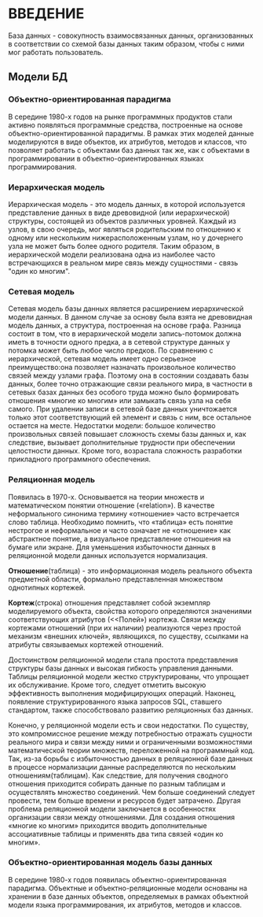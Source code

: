 # ВВЕДЕНИЕ

База данных - совокупность взаимосвязанных данных, организованных в соответствии
со схемой базы данных таким образом, чтобы с ними мог работать пользователь.

## Модели БД

### Объектно-ориентированная парадигма

В середине 1980-х годов на рынке программных продуктов стали активно появляться
программные средства, построенные на основе объектно-ориентированной парадигмы.
В рамках этих моделей данные моделируются в виде объектов, их атрибутов, методов
и классов, что позволяет работать с объектами баз данных так же, как с объектами
в программировании в объектно-ориентированных языках программирования.

### Иерархическая модель

Иерархическая модель - это модель данных, в которой используется представление
данных в виде древовидной (или иерархической) структуры, состоящей из объектов
различных уровней. Каждый из узлов, в свою очередь, мог являться родительским по
отношению к одному или нескольким нижерасположенным узлам, но у дочернего узла
не может быть более одного родителя. Таким образом, в иерархической модели
реализована одна из наиболее часто встречающихся в реальном мире связь между
сущностями - связь "один ко многим".

### Сетевая модель

Сетевая модель базы данных является расширением иерархической модели данных. В
данном случае за основу была взята не древовидная модель данных, а структура,
построенная на основе графа. Разница состоит в том, что в иерархической модели
запись-потомок должна иметь в точности одного предка, а в сетевой структуре
данных у потомка может быть любое число предков. По сравнению с иерархической,
сетевая модель имеет одно серьезное преимущество:она позволяет назначать
произвольное количество связей между узлами графа. Поэтому она в состоянии
создавать базы данных, более точно отражающие связи реального мира, в частности
в сетевых базах данных без особого труда можно было формировать отношения
«многие ко многим» или замыкать связь узла на себя самого. При удалении записи в
сетевой базе данных уничтожается только этот соответствующий ей элемент и связь
с ним, все остальное остается на месте. Недостатки модели: большое количество
произвольных связей повышает сложность схемы базы данных и, как следствие,
вызывает дополнительные трудности при обеспечении целостности данных. Кроме
того, возрастала сложность разработки прикладного программного обеспечения.

### Реляционная модель

Появилась в 1970-х. Основывается на теории множеств и математическом понятии
отношение («relation»). В качестве неформального синонима термину «отношение»
часто встречается слово таблица. Необходимо помнить, что «таблица» есть понятие
нестрогое и неформальное и часто означает не «отношение» как абстрактное
понятие, а визуальное представление отношения на бумаге или экране. Для
уменьшения избыточности данных в реляционной модели данных используется
нормализация.

**Отношение**(таблица) - это информационная модель реального объекта предметной
области,
формально представленная множеством однотипных кортежей.

**Кортеж**(строка) отношения представляет собой экземпляр моделируемого объекта,
свойства которого
определяются значениями соответствующих атрибутов (<<Полей») кортежа. Связи
между кортежами отношений (при их наличии) реализуются через простой механизм
«внешних ключей», являющихся, по существу, ссылками на атрибуты связываемых
кортежей отношений.

Достоинством реляционной модели стала простота представления структуры базы
данных и высокая гибкость управления данными. Таблицы реляционной модели жестко
структурированы, что упрощает их обслуживание. Кроме того, следует отметить
высокую эффективность выполнения модифицирующих операций. Наконец, появление
структурированного языка запросов SQL, ставшего стандартом, также способствовало
развитию реляционных баз данных.

Конечно, у реляционной модели есть и свои недостатки. По существу, это
компромиссное решение между потребностью отражать сущности реального мира и
связи между ними и ограниченными возможностями математической теории множеств,
переложенной на программный код. Так, из-за борьбы с избыточностью данных в
реляционной базе данных в процессе нормализации данные распределяются по
нескольким отношениям(таблицам). Как следствие, для получения сводного отношения
приходится собирать данные по разным таблицам и осуществлять множество
соединений. Чем больше соединений следует провести, тем больше времени и
ресурсов будет затрачено. Другая проблема реляционной модели заключается в
особенностях организации связи между отношениями. Для создания отношения «многие
ко многим» приходится вводить дополнительные ассоциативные таблицы и применять
два типа связей «один ко многим».

### Объектно-ориентированная модель базы данных

В середине 1980-х годов появилась объектно-ориентированная парадигма. 
Объектные и объектно-реляционные модели основаны на хранении в базе данных
объектов, определяемых в рамках объектной модели языка программирования, 
их атрибутов, методов и классов.

